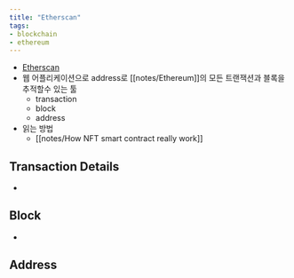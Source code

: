 ```yaml
---
title: "Etherscan"
tags:
- blockchain
- ethereum
---
```


- [Etherscan](https://etherscan.io/)
- 웹 어플리케이션으로 address로 [[notes/Ethereum]]의 모든 트랜잭션과 블록을 추적할수 있는 툴
	- transaction
	- block
	- address 
- 읽는 방법 
	- [[notes/How NFT smart contract really work]]

## Transaction Details
- 
## Block 
- 
## Address

